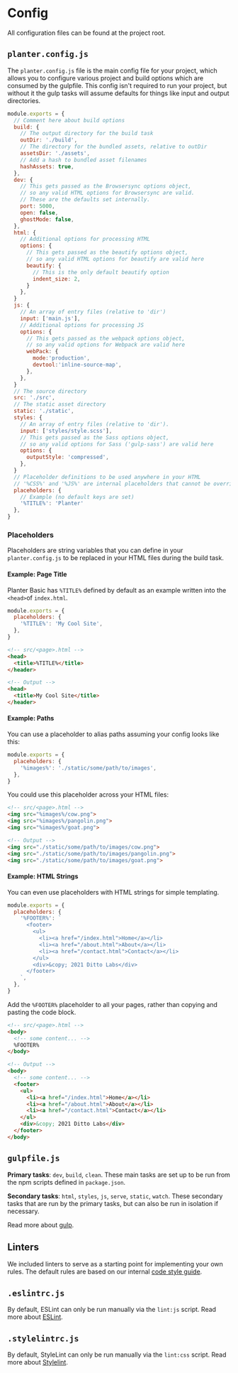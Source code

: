 # Config
All configuration files can be found at the project root.

## `planter.config.js`
The `planter.config.js` file is the main config file for your project, which allows you to configure various project and build options which are consumed by the gulpfile. This config isn't required to run your project, but without it the gulp tasks will assume defaults for things like input and output directories.

<!-- TODO: add missing coments -->
```js
module.exports = {
  // Comment here about build options
  build: {
    // The output directory for the build task
    outDir: './build',
    // The directory for the bundled assets, relative to outDir
    assetsDir: './assets',
    // Add a hash to bundled asset filenames
    hashAssets: true,
  },
  dev: {
    // This gets passed as the Browsersync options object,
    // so any valid HTML options for Browsersync are valid.
    // These are the defaults set internally.
    port: 5000,
    open: false,
    ghostMode: false,
  },
  html: {
    // Additional options for processing HTML
    options: {
      // This gets passed as the beautify options object,
      // so any valid HTML options for beautify are valid here
      beautify: {
        // This is the only default beautify option
        indent_size: 2,
      }
    },
  }
  js: {
    // An array of entry files (relative to 'dir')
    input: ['main.js'],
    // Additional options for processing JS
    options: {
      // This gets passed as the webpack options object,
      // so any valid options for Webpack are valid here
      webPack: {
        mode:'production',
        devtool:'inline-source-map',
      },
    },
  }
  // The source directory
  src: './src',
  // The static asset directory
  static: './static',
  styles: {
    // An array of entry files (relative to 'dir').
    input: ['styles/style.scss'],
    // This gets passed as the Sass options object,
    // so any valid options for Sass ('gulp-sass') are valid here
    options: {
      outputStyle: 'compressed',
    },
  }
  // Placeholder definitions to be used anywhere in your HTML
  // '%CSS%' and '%JS%' are internal placeholders that cannot be overridden
  placeholders: {
    // Example (no default keys are set)
    '%TITLE%': 'Planter'
  },
}
```

### Placeholders
Placeholders are string variables that you can define in your `planter.config.js` to be replaced in your HTML files during the build task.


#### Example: Page Title
Planter Basic has `%TITLE%` defined by default as an example written into the `<head>`of `index.html`.
```js
module.exports = {
  placeholders: {
    '%TITLE%': 'My Cool Site',
  },
}
```
```html
<!-- src/<page>.html -->
<head>
  <title>%TITLE%</title>
</header>

<!-- Output -->
<head>
  <title>My Cool Site</title>
</header>
```

#### Example: Paths
You can use a placeholder to alias paths assuming your config looks like this:
```js
module.exports = {
  placeholders: {
    '%images%': './static/some/path/to/images',
  },
}
```
You could use this placeholder across your HTML files:
```html
<!-- src/<page>.html -->
<img src="%images%/cow.png">
<img src="%images%/pangolin.png">
<img src="%images%/goat.png">

<!-- Output -->
<img src="./static/some/path/to/images/cow.png">
<img src="./static/some/path/to/images/pangolin.png">
<img src="./static/some/path/to/images/goat.png">
```

#### Example: HTML Strings
You can even use placeholders with HTML strings for simple templating.
```js
module.exports = {
  placeholders: {
    '%FOOTER%': `
      <footer>
        <ul>
          <li><a href="/index.html">Home</a></li>
          <li><a href="/about.html">About</a></li>
          <li><a href="/contact.html">Contact</a></li>
        </ul>
        <div>&copy; 2021 Ditto Labs</div>
      </footer>
    `,
  },
}
```

Add the `%FOOTER%` placeholder to all your pages, rather than copying and pasting the code block.
```html
<!-- src/<page>.html -->
<body>
  <!-- some content... -->
  %FOOTER%
</body>

<!-- Output -->
<body>
  <!-- some content... -->
  <footer>
    <ul>
      <li><a href="/index.html">Home</a></li>
      <li><a href="/about.html">About</a></li>
      <li><a href="/contact.html">Contact</a></li>
    </ul>
    <div>&copy; 2021 Ditto Labs</div>
  </footer>
</body>
```

## `gulpfile.js`

**Primary tasks**: `dev`, `build`, `clean`. These main tasks are set up to be run from the npm scripts defined in `package.json`.

**Secondary tasks**: `html`, `styles`, `js`, `serve`, `static`, `watch`. These secondary tasks that are run by the primary tasks, but can also be run in isolation if necessary. 

Read more about [gulp](https://gulpjs.com/docs/en/getting-started/javascript-and-gulpfiles).

## Linters
<!-- TODO: add code style guide link -->
We included linters to serve as a starting point for implementing your own rules. The default rules are based on our internal [code style guide](#).

## `.eslintrc.js`
By default, ESLint can only be run manually via the `lint:js` script.
Read more about [ESLint](https://eslint.org/docs/user-guide/configuring/).


## `.stylelintrc.js`
By default, StyleLint can only be run manually via the `lint:css` script. Read more about [Stylelint](https://stylelint.io/user-guide/configure).

